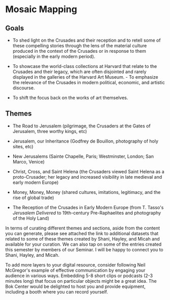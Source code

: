 # Mosaic Mapping

## Goals

- To shed light on the Crusades and their reception and to retell some of these compelling stories through the lens of the material culture produced in the context of the Crusades or in response to them (especially in the early modern period).

- To showcase the world-class collections at Harvard that relate to the Crusades and their legacy, which are often disjointed and rarely displayed in the galleries of the Harvard Art Museum. - To emphasize the relevance of the Crusades in modern political, economic, and artistic discourse.

- To shift the focus back on the works of art themselves.

## Themes

- The Road to Jerusalem (pilgrimage, the Crusaders at the Gates of Jerusalem, three worthy kings, etc)

- Jerusalem, our Inheritance (Godfrey de Bouillon, photography of holy sites, etc)

- New Jerusalems (Sainte Chapelle, Paris; Westminster, London; San Marco, Venice)

- Christ, Cross, and Saint Helena (the Crusaders viewed Saint Helena as a proto-Crusader; her legacy and increased visibility in late medieval and early modern Europe)

- Money, Money, Money (shared cultures, imitations, legitimacy, and the rise of global trade)

- The Reception of the Crusades in Early Modern Europe (from T. Tasso's *Jerusalem Delivered* to 19th-century Pre-Raphaelites and photography of the Holy Land)

 

In terms of curating different themes and sections, aside from the content you can generate, please see attached the link to additional datasets that related to some of these themes created by Shani, Hayley, and Micah and available for your curation. We can also tap on some of the entries created this semester by members of our Seminar. I will be happy to connect you to Shani, Hayley, and Micah.

To add more layers to your digital resource, consider following Neil McGregor's example of effective communication by engaging your audience in various ways. Embedding 5-8 short clips or podcasts (2-3 minutes long) that focus on particular objects might be a great idea. The Bok Center would be delighted to host you and provide equipment, including a booth where you can record yourself.